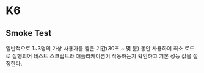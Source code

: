 # K6

## Smoke Test
일반적으로 1~3명의 가상 사용자를 짧은 기간(30초 ~ 몇 분) 동안 사용하여 최소 로드로 실행되어 테스트 스크립트와 애플리케이션이 작동하는지 확인하고 기본 성능 값을 설정한다.

